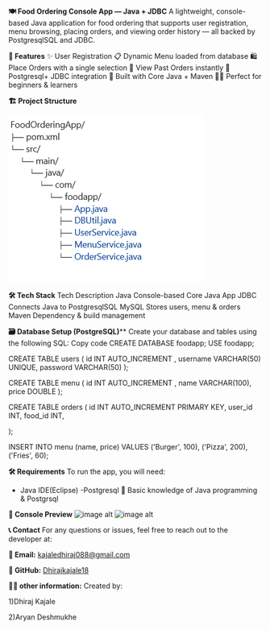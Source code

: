 **🍽️ Food Ordering Console App — Java + JDBC**
A lightweight, console-based Java application for food ordering that supports user registration,  menu browsing, placing orders, and viewing order history — all backed by PostgresqlSQL and JDBC.





**🚀 Features**
✨ User Registration 
📋 Dynamic Menu loaded from database
🛍️ Place Orders with a single selection
🧾 View Past Orders instantly
🔗 Postgresql+ JDBC integration
🔧 Built with Core Java + Maven
🧑‍🎓 Perfect for beginners & learners





**🏗️ Project Structure**

![image alt](https://github.com/Dhirajkajale18/FoodApp/blob/main/structure.png)





**🛠️ Tech Stack**
Tech	Description
Java	Console-based Core Java App
JDBC	Connects Java to PostgresqlSQL
MySQL	Stores users, menu & orders
Maven	Dependency & build management




**🗃️ Database Setup (PostgreSQL)****
Create your database and tables using the following SQL:
Copy code
CREATE DATABASE foodapp;
USE foodapp;

CREATE TABLE users (
    id INT AUTO_INCREMENT ,
    username VARCHAR(50) UNIQUE,
    password VARCHAR(50)
);

CREATE TABLE menu (
    id INT AUTO_INCREMENT ,
    name VARCHAR(100),
    price DOUBLE
);

CREATE TABLE orders (
    id INT AUTO_INCREMENT PRIMARY KEY,
    user_id INT,
    food_id INT,
   
);

INSERT INTO menu (name, price) VALUES
('Burger', 100), ('Pizza', 200), ('Fries', 60);





**🛠️ Requirements**
To run the app, you will need:

 - Java IDE(Eclipse)
 -Postgresql
🧠 Basic knowledge of Java programming & Postgrsql






**📸 Console Preview**
![image alt](https://github.com/user-attachments/assets/e6e51014-e050-4ffd-abc1-9416c3a25f54" )
![image alt](https://github.com/user-attachments/assets/4f23782a-4452-4f41-b9aa-d2532a042a11)





**📞 Contact**
For any questions or issues, feel free to reach out to the developer at:

**📧 Email:** kajaledhiraj088@gmail.com

**🐙 GitHub:** [Dhirajkajale18](https://github.com/Dhirajkajale18)





**👨‍💻 other information:**
Created by:

1)Dhiraj Kajale

2)Aryan Deshmukhe

